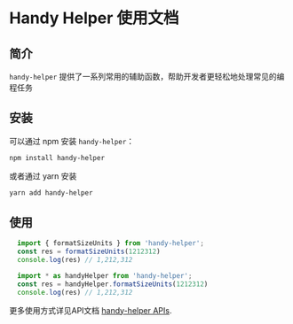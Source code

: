 
# Handy Helper 使用文档

## 简介

`handy-helper` 提供了一系列常用的辅助函数，帮助开发者更轻松地处理常见的编程任务

## 安装

可以通过 npm 安装 `handy-helper`：

```bash
npm install handy-helper
```

或者通过 yarn 安装

```bash
yarn add handy-helper
```

## 使用

```javascript
  import { formatSizeUnits } from 'handy-helper';
  const res = formatSizeUnits(1212312)
  console.log(res) // 1,212,312

  import * as handyHelper from 'handy-helper';
  const res = handyHelper.formatSizeUnits(1212312)
  console.log(res) // 1,212,312
```

更多使用方式详见API文档 [handy-helper APIs](https://vitepress.dev/reference/runtime-api#usedata).
